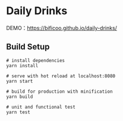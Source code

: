 # Daily Drinks
DEMO：https://bificoo.github.io/daily-drinks/

## Build Setup
```
# install dependencies
yarn install

# serve with hot reload at localhost:8080
yarn start

# build for production with minification
yarn build

# unit and functional test
yarn test
```
